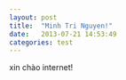 ```yaml
---
layout: post
title:  "Minh Tri Nguyen!"
date:   2013-07-21 14:53:49
categories: test
---
```


xin chào internet!